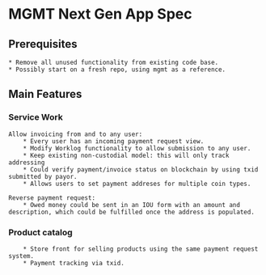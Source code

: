 # MGMT Next Gen App Spec

## Prerequisites
    * Remove all unused functionality from existing code base.
    * Possibly start on a fresh repo, using mgmt as a reference.


## Main Features
### Service Work
    Allow invoicing from and to any user:
        * Every user has an incoming payment request view.
        * Modify Worklog functionality to allow submission to any user.
        * Keep existing non-custodial model: this will only track addressing
        * Could verify payment/invoice status on blockchain by using txid submitted by payor.
        * Allows users to set payment addreses for multiple coin types.

    Reverse payment request:
        * Owed money could be sent in an IOU form with an amount and description, which could be fulfilled once the address is populated. 
    
    
### Product catalog
        * Store front for selling products using the same payment request system.
        * Payment tracking via txid.

